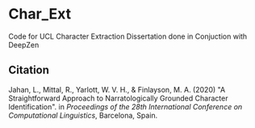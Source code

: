 # Char_Ext
Code for UCL Character Extraction Dissertation done in Conjuction with DeepZen


## Citation

Jahan, L., Mittal, R., Yarlott, W. V. H., & Finlayson, M. A. (2020) "A Straightforward Approach to Narratologically Grounded Character Identification". in *Proceedings of the 28th International Conference on Computational Linguistics*, Barcelona, Spain.
